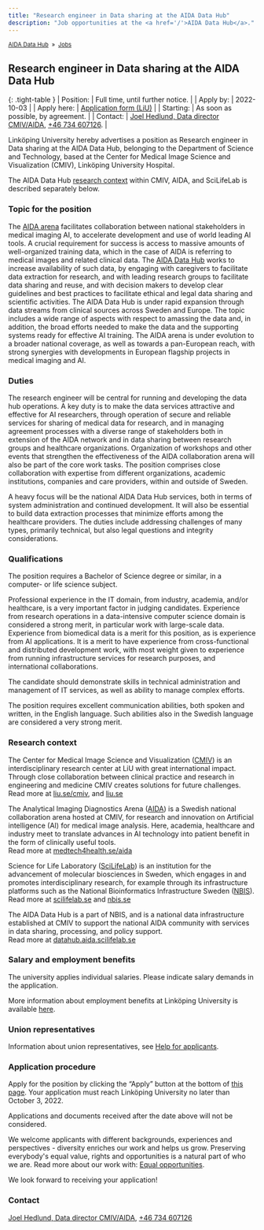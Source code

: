 ```yaml
---
title: "Research engineer in Data sharing at the AIDA Data Hub"
description: "Job opportunities at the <a href='/'>AIDA Data Hub</a>."
---
```


<span style="font-size: smaller;">[AIDA Data Hub](/) &nbsp;&raquo;&nbsp; [Jobs](/jobs/)</span>

## Research engineer in Data sharing at the AIDA Data Hub

{: .tight-table }
| Position:   | Full time, until further notice. |
| Apply by:   | 2022-10-03 |
| Apply here: | [Application form (LiU)](https://liu.se/en/work-at-liu/vacancies?rmpage=job&rmjob=20007&rmlang=UK) |
| Starting:   | As soon as possible, by agreement. |
| Contact:    | [Joel Hedlund, Data director CMIV/AIDA](mailto:joel.hedlund@liu.se), [+46 734 607126](tel:+46734607126). |

Linköping University hereby advertises a position as Research engineer in Data
sharing at the AIDA Data Hub, belonging to the Department of Science and
Technology, based at the Center for Medical Image Science and Visualization
(CMIV), Linköping University Hospital.

The AIDA Data Hub [research context](#research-context) within CMIV, AIDA, and
SciLifeLab is described separately below.

### Topic for the position
The [AIDA arena](https://medtech4health.se/aida) facilitates collaboration
between national stakeholders in medical imaging AI, to accelerate development
and use of world leading AI tools. A crucial requirement for success is access
to massive amounts of well-organized training data, which in the case of AIDA is
referring to medical images and related clinical data. The [AIDA Data
Hub](https://datahub.aida.scilifelab.se) works to increase availability of such
data, by engaging with caregivers to facilitate data extraction for research,
and with leading research groups to facilitate data sharing and reuse, and with
decision makers to develop clear guidelines and best practices to facilitate
ethical and legal data sharing and scientific activities. The AIDA Data Hub is
under rapid expansion through data streams from clinical sources across Sweden
and Europe. The topic includes a wide range of aspects with respect to amassing
the data and, in addition, the broad efforts needed to make the data and the
supporting systems ready for effective AI training. The AIDA arena is under
evolution to a broader national coverage, as well as towards a pan-European
reach, with strong synergies with developments in European flagship projects in
medical imaging and AI.

### Duties
The research engineer will be central for running and developing the data hub
operations. A key duty is to make the data services attractive and effective for
AI researchers, through operation of secure and reliable services for sharing of
medical data for research, and in managing agreement processes with a diverse
range of stakeholders both in extension of the AIDA network and in data sharing
between research groups and healthcare organizations. Organization of workshops
and other events that strengthen the effectiveness of the AIDA collaboration
arena will also be part of the core work tasks. The position comprises close
collaboration with expertise from different organizations, academic
institutions, companies and care providers, within and outside of Sweden.

A heavy focus will be the national AIDA Data Hub services, both in terms of
system administration and continued development. It will also be essential to
build data extraction processes that minimize efforts among the healthcare
providers. The duties include addressing challenges of many types, primarily
technical, but also legal questions and integrity considerations.

### Qualifications
The position requires a Bachelor of Science degree or similar, in a computer- or
life science subject.

Professional experience in the IT domain, from industry, academia, and/or
healthcare, is a very important factor in judging candidates. Experience from
research operations in a data-intensive computer science domain is considered a
strong merit, in particular work with large-scale data. Experience from
biomedical data is a merit for this position, as is experience from AI
applications. It is a merit to have experience from cross-functional and
distributed development work, with most weight given to experience from running
infrastructure services for research purposes, and international collaborations.

The candidate should demonstrate skills in technical administration and
management of IT services, as well as ability to manage complex efforts.

The position requires excellent communication abilities, both spoken and
written, in the English language. Such abilities also in the Swedish language
are considered a very strong merit.

### Research context
The Center for Medical Image Science and Visualization
([CMIV](https://liu.se/cmiv)) is an interdisciplinary research center at LiU
with great international impact. Through close collaboration between clinical
practice and research in engineering and medicine CMIV creates solutions for
future challenges.  
Read more at [liu.se/cmiv](https://liu.se/cmiv), and [liu.se](https://liu.se/)

The Analytical Imaging Diagnostics Arena
([AIDA](https://medtech4health.se/aida)) is a Swedish national collaboration
arena hosted at CMIV, for research and innovation on Artificial intelligence
(AI) for medical image analysis. Here, academia, healthcare and industry meet to
translate advances in AI technology into patient benefit in the form of
clinically useful tools.  
Read more at [medtech4health.se/aida](https://medtech4health.se/aida)

Science for Life Laboratory ([SciLifeLab](https://scilifelab.se)) is an
institution for the advancement of molecular biosciences in Sweden, which
engages in and promotes interdisciplinary research, for example through its
infrastructure platforms such as the National Bioinformatics Infrastructure
Sweden ([NBIS](https://nbis.se)).  
Read more at [scilifelab.se](https://scilifelab.se) and [nbis.se](https://nbis.se)

The AIDA Data Hub is a part of NBIS, and is a national data infrastructure
established at CMIV to support the national AIDA community with services in data
sharing, processing, and policy support.  
Read more at [datahub.aida.scilifelab.se](https://datahub.aida.scilifelab.se)

### Salary and employment benefits
The university applies individual salaries. Please indicate salary demands in
the application.

More information about employment benefits at Linköping University is available
[here](https://liu.se/en/work-at-liu/employee-benefits).

### Union representatives
Information about union representatives, see [Help for
applicants](https://liu.se/en/work-at-liu/hjalp%20for%20sokande).

### Application procedure
Apply for the position by clicking the “Apply” button at the bottom of [this
page](https://liu.se/en/work-at-liu/vacancies?rmpage=job&rmjob=20007&rmlang=UK).
Your application must reach Linköping University no later than October 3, 2022.

Applications and documents received after the date above will not be considered.

We welcome applicants with different backgrounds, experiences and perspectives -
diversity enriches our work and helps us grow. Preserving everybody's equal
value, rights and opportunities is a natural part of who we are. Read more about
our work with: [Equal opportunities](https://liu.se/en/article/lika-villkor/).

We look forward to receiving your application!

### Contact
[Joel Hedlund, Data director CMIV/AIDA](mailto:joel.hedlund@liu.se),
[+46 734 607126](tel:+46734607126)
